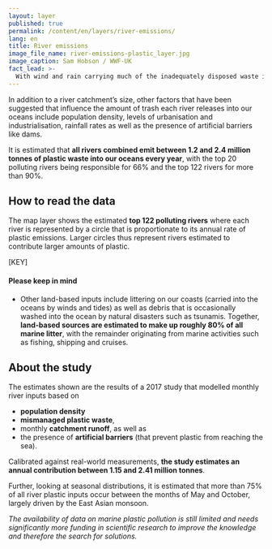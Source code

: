 ```yaml
---
layout: layer
published: true
permalink: /content/en/layers/river-emissions/
lang: en
title: River emissions
image_file_name: river-emissions-plastic_layer.jpg
image_caption: Sam Hobson / WWF-UK
fact_lead: >-
  With wind and rain carrying much of the inadequately disposed waste into our freshwater systems, rivers are considered a major source of marine plastic pollution.
---
```


In addition to a river catchment’s size, other factors that have been suggested that influence the amount of trash each river releases into our oceans include population density, levels of urbanisation and industrialisation, rainfall rates as well as the presence of artificial barriers like dams.

It is estimated that **all rivers combined emit between 1.2 and 2.4 million tonnes of plastic waste into our oceans every year**, with the top 20 polluting rivers being responsible for 66% and the top 122 rivers for more than 90%.

## How to read the data

The map layer shows the estimated **top 122 polluting rivers** where each river is represented by a circle that is proportionate to its annual rate of plastic emissions. Larger circles thus represent rivers estimated to contribute larger amounts of plastic.

[KEY]

#### Please keep in mind

* Other land-based inputs include littering on our coasts (carried into the oceans by winds and tides) as well as debris that is occasionally washed into the ocean by natural disasters such as tsunamis. Together, **land-based sources are estimated to make up roughly 80% of all marine litter**, with the remainder originating from marine activities such as fishing, shipping and cruises.


## About the study

The estimates shown are the results of a 2017 study that modelled monthly river inputs based on

* **population density**
* **mismanaged plastic waste**,
* monthly **catchment runoff**, as well as
* the presence of **artificial barriers** (that prevent plastic from reaching the sea).

Calibrated against real-world measurements, **the study estimates an annual contribution between 1.15 and 2.41 million tonnes**.

Further, looking at seasonal distributions, it is estimated that more than 75% of all river plastic inputs occur between the months of May and October, largely driven by the East Asian monsoon.

*The availability of data on marine plastic pollution is still limited and needs significantly more funding in scientific research to improve the knowledge and therefore the search for solutions.*
